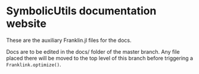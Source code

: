 # SymbolicUtils documentation website

These are the auxiliary Franklin.jl files for the docs.

Docs are to be edited in the docs/ folder of the master branch. Any file placed there will be moved to the top level of this branch before triggering a `Franklink.optimize()`.
